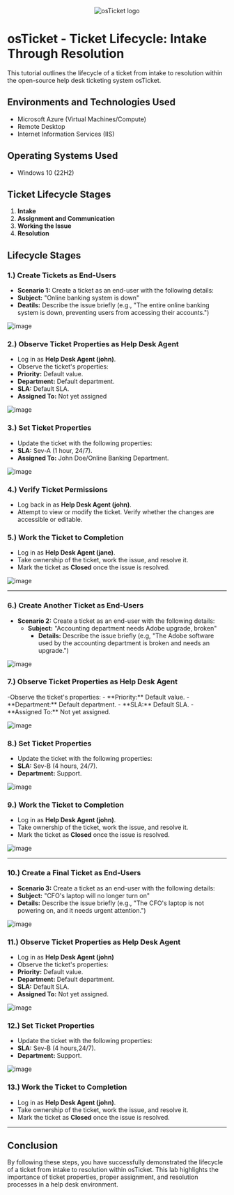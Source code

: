 <p align="center">
<img src="https://i.imgur.com/Clzj7Xs.png" alt="osTicket logo"/>
</p>

<h1>osTicket - Ticket Lifecycle: Intake Through Resolution</h1>
This tutorial outlines the lifecycle of a ticket from intake to resolution within the open-source help desk ticketing system osTicket.<br />

<h2>Environments and Technologies Used</h2>

- Microsoft Azure (Virtual Machines/Compute)
- Remote Desktop
- Internet Information Services (IIS)

<h2>Operating Systems Used</h2>

- Windows 10</b> (22H2)

<h2>Ticket Lifecycle Stages</h2>

1. **Intake**
2. **Assignment and Communication**
3. **Working the Issue**
4.  **Resolution**

<h2>Lifecycle Stages</h2>

<h3>1.) Create Tickets as End-Users</h3>

- **Scenario 1:** Create a ticket as an end-user with the following details:
-  **Subject:** "Online banking system is down"
-  **Deatils:** Describe the issue briefly (e.g., "The entire online banking system is down, preventing users from accessing their accounts.")
  
![image](https://github.com/Edwin387/ticket-lifecycle/blob/main/shot%2049.PNG?raw=true)


<h3>2.) Observe Ticket Properties as Help Desk Agent</h3>

- Log in as **Help Desk Agent (john)**.
- Observe the ticket's properties:
- **Priority:** Default value.
- **Department:** Default department.
- **SLA:** Default SLA.
- **Assigned To:** Not yet assigned

![image](https://github.com/Edwin387/ticket-lifecycle/blob/main/Shot%2057.PNG?raw=true)

<h3>3.) Set Ticket Properties</h3>

- Update the ticket with the following properties:
-  **SLA:** Sev-A (1 hour, 24/7).
-  **Assigned To:** John Doe/Online Banking Department.

![image](https://github.com/Edwin387/ticket-lifecycle/blob/main/Shot%2061.PNG?raw=true)

<h3>4.) Verify Ticket Permissions</h3>

- Log back in as **Help Desk Agent (john)**.
- Attempt to view or modify the ticket. Verify whether the changes are accessible or editable. 

<h3>5.) Work the Ticket to Completion</h3>

- Log in as **Help Desk Agent (jane)**.
- Take ownership of the ticket, work the issue, and resolve it.
- Mark the ticket as **Closed** once the issue is resolved.

![image](https://github.com/Edwin387/ticket-lifecycle/blob/main/Shot%2052.PNG?raw=true)

---

<h3>6.) Create Another Ticket as End-Users</h3>

- **Scenario 2:** Create a ticket as an end-user with the following details:
   - **Subject:** "Accounting department needs Adobe upgrade, broken"
     - **Details:** Describe the issue briefly (e.g, "The Adobe software used by the accounting department is broken and
      needs an upgrade.")

![image](https://github.com/Edwin387/ticket-lifecycle/blob/main/shot%2045.PNG?raw=true)


<h3>7.) Observe Ticket Properties as Help Desk Agent</h3>
-Observe the ticket's properties:
- **Priority:** Default value.
- **Department:** Default department.
- **SLA:** Default SLA.
- **Assigned To:** Not yet assigned.

![image](https://github.com/Edwin387/ticket-lifecycle/blob/main/shot%2046.PNG?raw=true)


<h3>8.) Set Ticket Properties</h3>

- Update the ticket with the following properties:
-  **SLA:** Sev-B (4 hours, 24/7).
-  **Department:** Support.

![image](https://github.com/Edwin387/ticket-lifecycle/blob/main/shot%2047.PNG?raw=true)

<h3>9.) Work the Ticket to Completion</h3>

- Log in as **Help Desk Agent (john)**.
- Take ownership of the ticket, work the issue, and resolve it.
- Mark the ticket as **Closed** once the issue is resolved.

![image](https://github.com/Edwin387/ticket-lifecycle/blob/main/shot%2048.PNG?raw=true)

---

<h3>10.) Create a Final Ticket as End-Users</h3>

- **Scenario 3:** Create a ticket as an end-user with the following details:
- **Subject:** "CFO's laptop will no longer turn on"
- **Details:** Describe the issue briefly (e.g., "The CFO's laptop is not powering on, and it needs urgent attention.")

![image](https://github.com/Edwin387/ticket-lifecycle/blob/main/Shot%2053.PNG?raw=true)
  
<h3>11.) Observe Ticket Properties as Help Desk Agent</h3>

- Log in as **Help Desk Agent (john)**
- Observe the ticket's properties:
- **Priority:** Default value.
- **Department:** Default department.
- **SLA:** Default SLA.
- **Assigned To:** Not yet assigned.

![image](https://github.com/Edwin387/ticket-lifecycle/blob/main/Shot%2054.PNG?raw=true)

<h3>12.) Set Ticket Properties</h3>

- Update the ticket with the following properties:
- **SLA:** Sev-B (4 hours,24/7).
- **Department:** Support.

![image](https://github.com/Edwin387/ticket-lifecycle/blob/main/Shot%2056.PNG?raw=true)

<h3>13.) Work the Ticket to Completion</h3>

- Log in as **Help Desk Agent (john)**.
- Take ownership of the ticket, work the issue, and resolve it.
- Mark the ticket as **Closed** once the issue is resolved.

---

<h2>Conclusion</h2>

By following these steps, you have successfully demonstrated the lifecycle of a ticket from intake to resolution within osTicket. This lab highlights the importance of ticket properties, proper assignment, and resolution processes in a help desk environment. 

